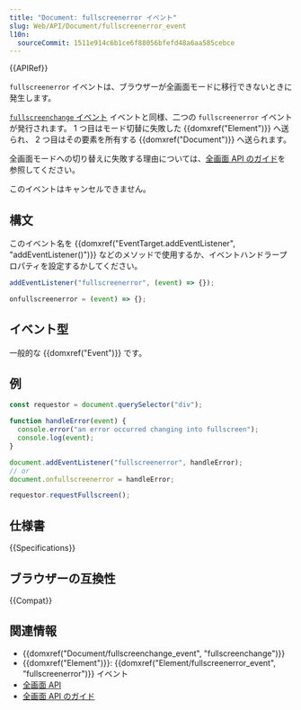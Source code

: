 ```yaml
---
title: "Document: fullscreenerror イベント"
slug: Web/API/Document/fullscreenerror_event
l10n:
  sourceCommit: 1511e914c6b1ce6f88056bfefd48a6aa585cebce
---
```


{{APIRef}}

`fullscreenerror` イベントは、ブラウザーが全画面モードに移行できないときに発生します。

[`fullscreenchange` イベント](/ja/docs/Web/API/Document/fullscreenchange_event) イベントと同様、二つの `fullscreenerror` イベントが発行されます。 1 つ目はモード切替に失敗した {{domxref("Element")}} へ送られ、 2 つ目はその要素を所有する {{domxref("Document")}} へ送られます。

全画面モードへの切り替えに失敗する理由については、[全画面 API のガイド](/ja/docs/Web/API/Fullscreen_API/Guide)を参照してください。

このイベントはキャンセルできません。

## 構文

このイベント名を {{domxref("EventTarget.addEventListener", "addEventListener()")}} などのメソッドで使用するか、イベントハンドラープロパティを設定するかしてください。

```js
addEventListener("fullscreenerror", (event) => {});

onfullscreenerror = (event) => {};
```

## イベント型

一般的な {{domxref("Event")}} です。

## 例

```js
const requestor = document.querySelector("div");

function handleError(event) {
  console.error("an error occurred changing into fullscreen");
  console.log(event);
}

document.addEventListener("fullscreenerror", handleError);
// or
document.onfullscreenerror = handleError;

requestor.requestFullscreen();
```

## 仕様書

{{Specifications}}

## ブラウザーの互換性

{{Compat}}

## 関連情報

- {{domxref("Document/fullscreenchange_event", "fullscreenchange")}}
- {{domxref("Element")}}: {{domxref("Element/fullscreenerror_event", "fullscreenerror")}} イベント
- [全画面 API](/ja/docs/Web/API/Fullscreen_API)
- [全画面 API のガイド](/ja/docs/Web/API/Fullscreen_API/Guide)
